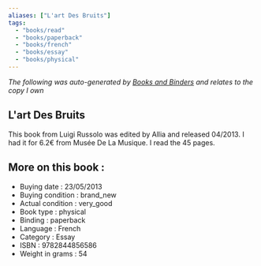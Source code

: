 ```yaml
---
aliases: ["L'art Des Bruits"] 
tags: 
  - "books/read" 
  - "books/paperback" 
  - "books/french"
  - "books/essay"
  - "books/physical"
---
```


_The following was auto-generated by [Books and Binders](Books%20and%20Binders.md) and relates to the copy I own_
## L'art Des Bruits
This book from Luigi Russolo was edited by Allia and released 04/2013. I had it for 6.2€ from Musée De La Musique. I read the 45 pages.

## More on this book :
- Buying date : 23/05/2013
- Buying condition : brand_new
- Actual condition : very_good
- Book type : physical
- Binding : paperback
- Language : French
- Category : Essay
- ISBN : 9782844856586
- Weight in grams : 54
